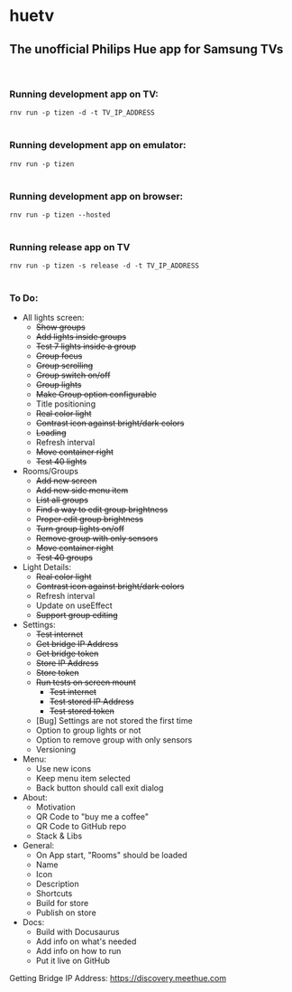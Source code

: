 # huetv

## The unofficial Philips Hue app for Samsung TVs   
<br/>

### Running development app on TV:
`rnv run -p tizen -d -t TV_IP_ADDRESS`
<br/>
<br/>

### Running development app on emulator:
`rnv run -p tizen`
<br/>
<br/>

### Running development app on browser:
`rnv run -p tizen --hosted`
<br/>
<br/>

### Running release app on TV
`rnv run -p tizen -s release -d -t TV_IP_ADDRESS`
<br/>
<br/>

###  To Do:
- All lights screen:
  - ~~Show groups~~
  - ~~Add lights inside groups~~
  - ~~Test 7 lights inside a group~~
  - ~~Group focus~~
  - ~~Group scrolling~~
  - ~~Group switch on/off~~
  - ~~Group lights~~
  - ~~Make Group option configurable~~
  - Title positioning
  - ~~Real color light~~
  - ~~Contrast icon against bright/dark colors~~
  - ~~Loading~~
  - Refresh interval
  - ~~Move container right~~
  - ~~Test 40 lights~~
- Rooms/Groups
  - ~~Add new screen~~
  - ~~Add new side menu item~~
  - ~~List all groups~~
  - ~~Find a way to edit group brightness~~
  - ~~Proper edit group brightness~~
  - ~~Turn group lights on/off~~
  - ~~Remove group with only sensors~~
  - ~~Move container right~~
  - ~~Test 40 groups~~
- Light Details:
  - ~~Real color light~~
  - ~~Contrast icon against bright/dark colors~~
  - Refresh interval
  - Update on useEffect
  - ~~Support group editing~~
- Settings:
  - ~~Test internet~~
  - ~~Get bridge IP Address~~
  - ~~Get bridge token~~
  - ~~Store IP Address~~
  - ~~Store token~~
  - ~~Run tests on screen mount~~
    - ~~Test internet~~
    - ~~Test stored IP Address~~
    - ~~Test stored token~~
  - [Bug] Settings are not stored the first time
  - Option to group lights or not
  - Option to remove group with only sensors
  - Versioning
- Menu:
  - Use new icons
  - Keep menu item selected
  - Back button should call exit dialog
- About:
  - Motivation
  - QR Code to "buy me a coffee"
  - QR Code to GitHub repo
  - Stack & Libs
- General:
  - On App start, "Rooms" should be loaded
  - Name
  - Icon
  - Description
  - Shortcuts
  - Build for store
  - Publish on store
- Docs:
  - Build with Docusaurus
  - Add info on what's needed
  - Add info on how to run
  - Put it live on GitHub


Getting Bridge IP Address: https://discovery.meethue.com